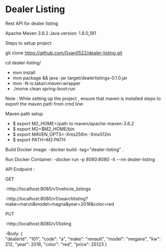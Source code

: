# Dealer Listing
Rest API for dealer listing


Apache Maven 3.6.2 
Java version: 1.8.0_181

Steps to setup project

git clone https://github.com/Gyan0522/dealer-listing.git

cd dealer-listing/

- mvn install
- mvn package && java -jar target/dealerlistings-0.1.0.jar
- mvn -N io.takari:maven:wrapper
- ./mvnw clean spring-boot:run

Note : While setting up the project , ensure that maven is installed steps to export the maven path from cmd line:

Maven path setup 
- $ export M2_HOME=/path to maven/apache-maven-3.6.2 
- $ export M2=$M2_HOME/bin 
- $ export MAVEN_OPTS=-Xms256m -Xmx512m 
- $ export PATH=$M2:$PATH

Build Docker image:
-docker build -tag="dealer-listing" .

Run Docker Container:
-docker run -p 8080:8080 -it --rm dealer-listing


API Endpoint :

GET

-http://localhost:8080/v1/vehicle_listings

-http://localhost:8080/v1/searchlisting?make=maruti&model=magna&year=2018&color=red

PUT

-http://localhost:8080/v1/listing

-Body: 
    {  
        "dealerId": "101",
        "code": "a",
        "make": "renault",
        "model": "megane",
        "kw": 212,
        "year": 2018,
        "color": "red",
        "price": 25123
    }
